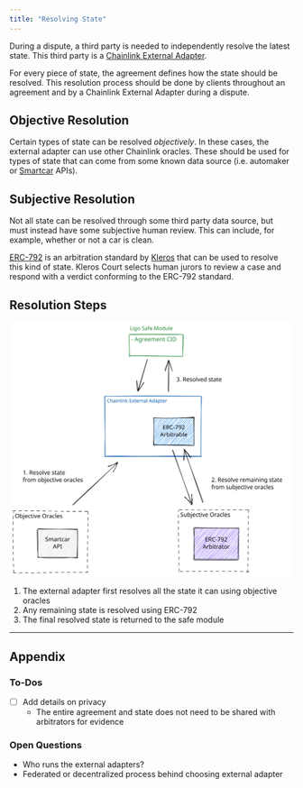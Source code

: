 ```yaml
---
title: "Resolving State"
---
```


During a dispute, a third party is needed to independently resolve the latest state. This third party is a [Chainlink External Adapter](https://docs.chain.link/docs/external-adapters/).

For every piece of state, the agreement defines how the state should be resolved. This resolution process should be done by clients throughout an agreement and by a Chainlink External Adapter during a dispute.

## Objective Resolution
Certain types of state can be resolved _objectively_. In these cases, the external adapter can use other Chainlink oracles. These should be used for types of state that can come from some known data source (i.e. automaker or [Smartcar](https://smartcar.com/) APIs).

## Subjective Resolution
Not all state can be resolved through some third party data source, but must instead have some subjective human review. This can include, for example, whether or not a car is clean.

[ERC-792](https://developer.kleros.io/en/latest/index.html) is an arbitration standard by [Kleros](https://kleros.io) that can be used to resolve this kind of state. Kleros Court selects human jurors to review a case and respond with a verdict conforming to the ERC-792 standard.

## Resolution Steps

![External Adapter Resolve State.excalidraw](../../drawings/External%20Adapter%20Resolve%20State.excalidraw.svg)

1. The external adapter first resolves all the state it can using objective oracles
2. Any remaining state is resolved using ERC-792
3. The final resolved state is returned to the safe module

---

## Appendix
### To-Dos
- [ ] Add details on privacy
	- The entire agreement and state does not need to be shared with arbitrators for evidence

### Open Questions
- Who runs the external adapters?
- Federated or decentralized process behind choosing external adapter